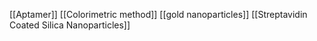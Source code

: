 [[Aptamer]]
[[Colorimetric method]]
[[gold nanoparticles]]
[[Streptavidin Coated Silica Nanoparticles]]

